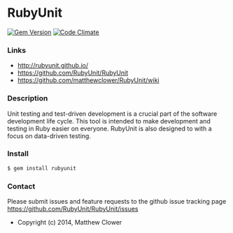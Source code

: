 RubyUnit
========

[![Gem Version](https://badge.fury.io/rb/rubyunit.svg)](http://badge.fury.io/rb/rubyunit)
[![Code Climate](https://codeclimate.com/github/RubyUnit/RubyUnit/badges/gpa.svg)](https://codeclimate.com/github/RubyUnit/RubyUnit)
<!-- [![Build Status](https://travis-ci.org/scottefein/RubyUnit.svg?branch=master)](https://travis-ci.org/scottefein/RubyUnit) -->
<!-- [![Test Coverage](https://codeclimate.com/github/RubyUnit/RubyUnit/badges/coverage.svg)](https://codeclimate.com/github/RubyUnit/RubyUnit) -->

### Links
* http://rubyunit.github.io/
* https://github.com/RubyUnit/RubyUnit
* https://github.com/matthewclower/RubyUnit/wiki

### Description

Unit testing and test-driven development is a crucial part of the software
development life cycle. This tool is intended to make development and
testing in Ruby easier on everyone. RubyUnit is also designed to with a focus
on data-driven testing.

### Install

```bash
$ gem install rubyunit
```

### Contact
Please submit issues and feature requests to the github issue tracking page
https://github.com/RubyUnit/RubyUnit/issues


* Copyright (c) 2014, Matthew Clower
